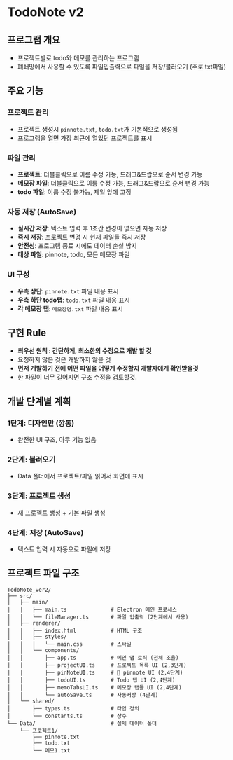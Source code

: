 # TodoNote v2

## 프로그램 개요
- 프로젝트별로 todo와 메모를 관리하는 프로그램
- 폐쇄망에서 사용할 수 있도록 파일입출력으로 파일을 저장/불러오기 (주로 txt파일)

## 주요 기능

### 프로젝트 관리
- 프로젝트 생성시 `pinnote.txt`, `todo.txt`가 기본적으로 생성됨
- 프로그램을 열면 가장 최근에 열었던 프로젝트를 표시

### 파일 관리
- **프로젝트**: 더블클릭으로 이름 수정 가능, 드래그&드랍으로 순서 변경 가능
- **메모장 파일**: 더블클릭으로 이름 수정 가능, 드래그&드랍으로 순서 변경 가능
- **todo 파일**: 이름 수정 불가능, 제일 앞에 고정

### 자동 저장 (AutoSave)
- **실시간 저장**: 텍스트 입력 후 1초간 변경이 없으면 자동 저장
- **즉시 저장**: 프로젝트 변경 시 현재 파일들 즉시 저장
- **안전성**: 프로그램 종료 시에도 데이터 손실 방지
- **대상 파일**: pinnote, todo, 모든 메모장 파일

### UI 구성
- **우측 상단**: `pinnote.txt` 파일 내용 표시
- **우측 하단 todo탭**: `todo.txt` 파일 내용 표시
- **각 메모장 탭**: `메모장명.txt` 파일 내용 표시

## 구현 Rule
- **최우선 원칙 : 간단하게, 최소한의 수정으로 개발 할 것**
- 요청하지 않은 것은 개발하지 않을 것
- **먼저 개발하기 전에 어떤 파일을 어떻게 수정할지 개발자에게 확인받을것**
- 한 파일이 너무 길어지면 구조 수정을 검토할것.

## 개발 단계별 계획

### 1단계: 디자인만 (깡통)
- 완전한 UI 구조, 아무 기능 없음

### 2단계: 불러오기  
- Data 폴더에서 프로젝트/파일 읽어서 화면에 표시

### 3단계: 프로젝트 생성
- 새 프로젝트 생성 + 기본 파일 생성

### 4단계: 저장 (AutoSave)
- 텍스트 입력 시 자동으로 파일에 저장

## 프로젝트 파일 구조

```
TodoNote_ver2/
├── src/
│   ├── main/
│   │   ├── main.ts              # Electron 메인 프로세스
│   │   └── fileManager.ts       # 파일 입출력 (2단계에서 사용)
│   ├── renderer/
│   │   ├── index.html           # HTML 구조
│   │   ├── styles/
│   │   │   └── main.css         # 스타일
│   │   └── components/
│   │       ├── app.ts           # 메인 앱 로직 (전체 조율)
│   │       ├── projectUI.ts     # 프로젝트 목록 UI (2,3단계)
│   │       ├── pinNoteUI.ts     # 📌 pinnote UI (2,4단계)
│   │       ├── todoUI.ts        # Todo 탭 UI (2,4단계)
│   │       ├── memoTabsUI.ts    # 메모장 탭들 UI (2,4단계)
│   │       └── autoSave.ts      # 자동저장 (4단계)
│   └── shared/
│       ├── types.ts             # 타입 정의
│       └── constants.ts         # 상수
└── Data/                        # 실제 데이터 폴더
    └── 프로젝트1/
        ├── pinnote.txt
        ├── todo.txt
        └── 메모1.txt
```